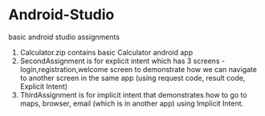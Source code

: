 # Android-Studio
basic android studio assignments

1. Calculator.zip contains basic Calculator android app
2. SecondAssignment is for explicit intent which has 3 screens - login,registration,welcome screen to demonstrate how we can navigate to another screen in the same app (using request code, result code, Explicit Intent)
3. ThirdAssignment is for implicit intent that demonstrates how to go to maps, browser, email (which is in another app) using Implicit Intent.
